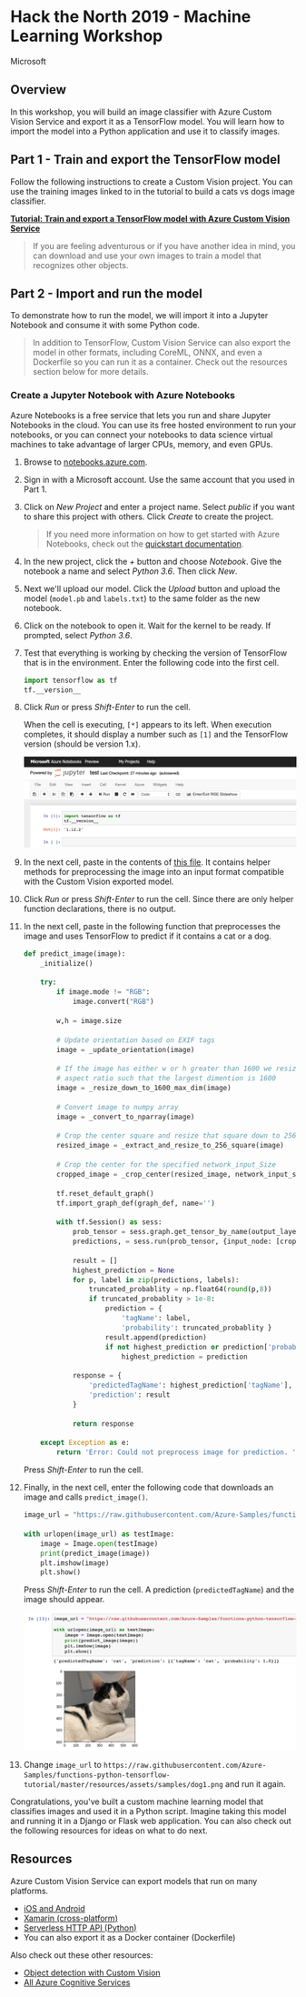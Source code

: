 # Hack the North 2019 - Machine Learning Workshop

Microsoft

## Overview

In this workshop, you will build an image classifier with Azure Custom Vision Service and export it as a TensorFlow model. You will learn how to import the model into a Python application and use it to classify images.

## Part 1 - Train and export the TensorFlow model

Follow the following instructions to create a Custom Vision project. You can use the training images linked to in the tutorial to build a cats vs dogs image classifier.

[**Tutorial: Train and export a TensorFlow model with Azure Custom Vision Service**](https://github.com/Azure-Samples/functions-python-tensorflow-tutorial/blob/master/train-custom-vision-model.md)

> If you are feeling adventurous or if you have another idea in mind, you can download and use your own images to train a model that recognizes other objects.

## Part 2 - Import and run the model

To demonstrate how to run the model, we will import it into a Jupyter Notebook and consume it with some Python code.

> In addition to TensorFlow, Custom Vision Service can also export the model in other formats, including CoreML, ONNX, and even a Dockerfile so you can run it as a container. Check out the resources section below for more details.

### Create a Jupyter Notebook with Azure Notebooks

Azure Notebooks is a free service that lets you run and share Jupyter Notebooks in the cloud. You can use its free hosted environment to run your notebooks, or you can connect your notebooks to data science virtual machines to take advantage of larger CPUs, memory, and even GPUs.

1. Browse to [notebooks.azure.com](https://notebooks.azure.com/).

1. Sign in with a Microsoft account. Use the same account that you used in Part 1.

1. Click on *New Project* and enter a project name. Select *public* if you want to share this project with others. Click *Create* to create the project.

    > If you need more information on how to get started with Azure Notebooks, check out the [quickstart documentation](https://docs.microsoft.com/azure/notebooks/quickstart-create-share-jupyter-notebook).

1. In the new project, click the *+* button and choose *Notebook*. Give the notebook a name and select *Python 3.6*. Then click *New*.

1. Next we'll upload our model. Click the *Upload* button and upload the model (`model.pb` and `labels.txt`) to the same folder as the new notebook.

1. Click on the notebook to open it. Wait for the kernel to be ready. If prompted, select *Python 3.6*.

1. Test that everything is working by checking the version of TensorFlow that is in the environment. Enter the following code into the first cell.

    ```python
    import tensorflow as tf
    tf.__version__
    ```

1. Click *Run* or press *Shift-Enter* to run the cell.

    When the cell is executing, `[*]` appears to its left. When execution completes, it should display a number such as `[1]` and the TensorFlow version (should be version 1.x).

    ![Check version](images/check-version.png)

1. In the next cell, paste in the contents of [this file](predict_helpers.py). It contains helper methods for preprocessing the image into an input format compatible with the Custom Vision exported model.

1. Click *Run* or press *Shift-Enter* to run the cell. Since there are only helper function declarations, there is no output.

1. In the next cell, paste in the following function that preprocesses the image and uses TensorFlow to predict if it contains a cat or a dog.

    ```python
    def predict_image(image):
        _initialize()

        try:
            if image.mode != "RGB":
                image.convert("RGB")

            w,h = image.size
            
            # Update orientation based on EXIF tags
            image = _update_orientation(image)

            # If the image has either w or h greater than 1600 we resize it down respecting
            # aspect ratio such that the largest dimention is 1600
            image = _resize_down_to_1600_max_dim(image)

            # Convert image to numpy array
            image = _convert_to_nparray(image)
            
            # Crop the center square and resize that square down to 256x256
            resized_image = _extract_and_resize_to_256_square(image)

            # Crop the center for the specified network_input_Size
            cropped_image = _crop_center(resized_image, network_input_size, network_input_size)

            tf.reset_default_graph()
            tf.import_graph_def(graph_def, name='')

            with tf.Session() as sess:
                prob_tensor = sess.graph.get_tensor_by_name(output_layer)
                predictions, = sess.run(prob_tensor, {input_node: [cropped_image] })
                
                result = []
                highest_prediction = None
                for p, label in zip(predictions, labels):
                    truncated_probablity = np.float64(round(p,8))
                    if truncated_probablity > 1e-8:
                        prediction = {
                            'tagName': label,
                            'probability': truncated_probablity }
                        result.append(prediction)
                        if not highest_prediction or prediction['probability'] > highest_prediction['probability']:
                            highest_prediction = prediction

                response = {
                    'predictedTagName': highest_prediction['tagName'],
                    'prediction': result 
                }

                return response
                
        except Exception as e:
            return 'Error: Could not preprocess image for prediction. ' + str(e)
    ```

    Press *Shift-Enter* to run the cell.

1. Finally, in the next cell, enter the following code that downloads an image and calls `predict_image()`.

    ```python
    image_url = "https://raw.githubusercontent.com/Azure-Samples/functions-python-tensorflow-tutorial/master/resources/assets/samples/cat1.png"

    with urlopen(image_url) as testImage:
        image = Image.open(testImage)
        print(predict_image(image))
        plt.imshow(image)
        plt.show()
    ```

    Press *Shift-Enter* to run the cell. A prediction (`predictedTagName`) and the image should appear.

    ![Prediction result](images/predict.png)

1. Change `image_url` to `https://raw.githubusercontent.com/Azure-Samples/functions-python-tensorflow-tutorial/master/resources/assets/samples/dog1.png` and run it again.

Congratulations, you've built a custom machine learning model that classifies images and used it in a Python script. Imagine taking this model and running it in a Django or Flask web application. You can also check out the following resources for ideas on what to do next.

## Resources

Azure Custom Vision Service can export models that run on many platforms.

- [iOS and Android](https://docs.microsoft.com/azure/cognitive-services/custom-vision-service/export-your-model)
- [Xamarin (cross-platform)](https://channel9.msdn.com/Shows/XamarinShow/Custom-Vision--Object-Detection-Made-Easy)
- [Serverless HTTP API (Python)](https://docs.microsoft.com/azure/azure-functions/functions-machine-learning-tensorflow)
- You can also export it as a Docker container (Dockerfile)

Also check out these other resources:

- [Object detection with Custom Vision](https://docs.microsoft.com/azure/cognitive-services/custom-vision-service/get-started-build-detector)
- [All Azure Cognitive Services](https://docs.microsoft.com/azure/cognitive-services/)
